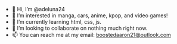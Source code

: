 - 👋 Hi, I’m @adeluna24
- 👀 I’m interested in manga, cars, anime, kpop,  and video games!
- 🌱 I’m currently learning html, css, js.
- 💞️ I’m looking to collaborate on nothing much right now. 
- 📫 You can reach me at my email: boostedaaron21@outlook.com

<!---
adeluna24/adeluna24 is a ✨ special ✨ repository because its `README.md` (this file) appears on your GitHub profile.
You can click the Preview link to take a look at your changes.
--->
